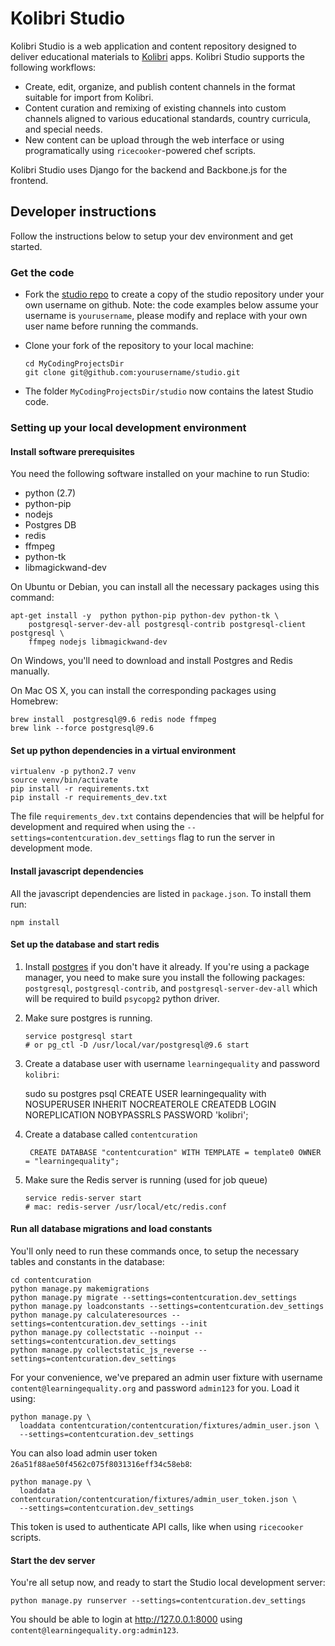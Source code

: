 # Kolibri Studio

Kolibri Studio is a web application and content repository designed to deliver
educational materials to [Kolibri](http://learningequality.org/kolibri/) apps.
Kolibri Studio supports the following workflows:
  - Create, edit, organize, and publish content channels in the format suitable
    for import from Kolibri.
  - Content curation and remixing of existing channels into custom channels 
    aligned to various educational standards, country curricula, and special needs.
  - New content can be upload through the web interface or using programatically
    using `ricecooker`-powered chef scripts.

Kolibri Studio uses Django for the backend and Backbone.js for the frontend.



## Developer instructions

Follow the instructions below to setup your dev environment and get started.


### Get the code

  - Fork the [studio repo](https://github.com/learningequality/studio) to create
    a copy of the studio repository under your own username on github.
    Note: the code examples below assume your username is `yourusername`, please
    modify and replace with your own user name before running the commands.

  - Clone your fork of the repository to your local machine:
         
        cd MyCodingProjectsDir
        git clone git@github.com:yourusername/studio.git

  - The folder `MyCodingProjectsDir/studio` now contains the latest Studio code.



### Setting up your local development environment

#### Install software prerequisites

You need the following software installed on your machine to run Studio:
  - python (2.7)
  - python-pip
  - nodejs
  - Postgres DB
  - redis
  - ffmpeg
  - python-tk
  - libmagickwand-dev


On Ubuntu or Debian, you can install all the necessary packages using this command:

    apt-get install -y  python python-pip python-dev python-tk \
        postgresql-server-dev-all postgresql-contrib postgresql-client postgresql \
        ffmpeg nodejs libmagickwand-dev

On Windows, you'll need to download and install Postgres and Redis manually.

On Mac OS X, you can install the corresponding packages using Homebrew:

    brew install  postgresql@9.6 redis node ffmpeg
    brew link --force postgresql@9.6



#### Set up python dependencies in a virtual environment

    virtualenv -p python2.7 venv
    source venv/bin/activate
    pip install -r requirements.txt
    pip install -r requirements_dev.txt

The file `requirements_dev.txt` contains dependencies that will be helpful for
development and required when using the `--settings=contentcuration.dev_settings`
flag to run the server in development mode.


#### Install javascript dependencies

All the javascript dependencies are listed in `package.json`. To install them run:

    npm install



#### Set up the database and start redis

  1. Install [postgres](https://www.postgresql.org/download/) if you don't have
     it already. If you're using a package manager, you need to make sure you install
     the following packages: `postgresql`, `postgresql-contrib`, and `postgresql-server-dev-all`
     which will be required to build `psycopg2` python driver.

  2. Make sure postgres is running. 
     
         service postgresql start
         # or pg_ctl -D /usr/local/var/postgresql@9.6 start
     
  3. Create a database user with username `learningequality` and password `kolibri`:
  
        sudo su postgres
        psql
          CREATE USER learningequality with NOSUPERUSER INHERIT NOCREATEROLE CREATEDB LOGIN NOREPLICATION NOBYPASSRLS PASSWORD 'kolibri';

  4. Create a database called `contentcuration`
  
          CREATE DATABASE "contentcuration" WITH TEMPLATE = template0 OWNER = "learningequality";

  5. Make sure the Redis server is running (used for job queue)

         service redis-server start
         # mac: redis-server /usr/local/etc/redis.conf



#### Run all database migrations and load constants

You'll only need to run these commands once, to setup the necessary tables and
constants in the database:

    cd contentcuration
    python manage.py makemigrations
    python manage.py migrate --settings=contentcuration.dev_settings
    python manage.py loadconstants --settings=contentcuration.dev_settings
    python manage.py calculateresources --settings=contentcuration.dev_settings --init
    python manage.py collectstatic --noinput --settings=contentcuration.dev_settings
    python manage.py collectstatic_js_reverse --settings=contentcuration.dev_settings

For your convenience, we've prepared an admin user fixture with username 
`content@learningequality.org` and password `admin123` for you. Load it using:

    python manage.py \
      loaddata contentcuration/contentcuration/fixtures/admin_user.json \
      --settings=contentcuration.dev_settings

You can also load admin user token `26a51f88ae50f4562c075f8031316eff34c58eb8`:

    python manage.py \
      loaddata contentcuration/contentcuration/fixtures/admin_user_token.json \
      --settings=contentcuration.dev_settings

This token is used to authenticate API calls, like when using `ricecooker` scripts.


#### Start the dev server

You're all setup now, and ready to start the Studio local development server:

    python manage.py runserver --settings=contentcuration.dev_settings

You should be able to login at http://127.0.0.1:8000 using `content@learningequality.org:admin123`.

